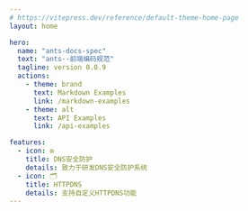 ```yaml
---
# https://vitepress.dev/reference/default-theme-home-page
layout: home

hero:
  name: "ants-docs-spec"
  text: "ants--前端编码规范"
  tagline: version 0.0.9
  actions:
    - theme: brand
      text: Markdown Examples
      link: /markdown-examples
    - theme: alt
      text: API Examples
      link: /api-examples

features:
  - icon: ⚙️
    title: DNS安全防护
    details: 致力于研发DNS安全防护系统
  - icon: 🗂️
    title: HTTPDNS
    details: 支持自定义HTTPDNS功能
---
```

